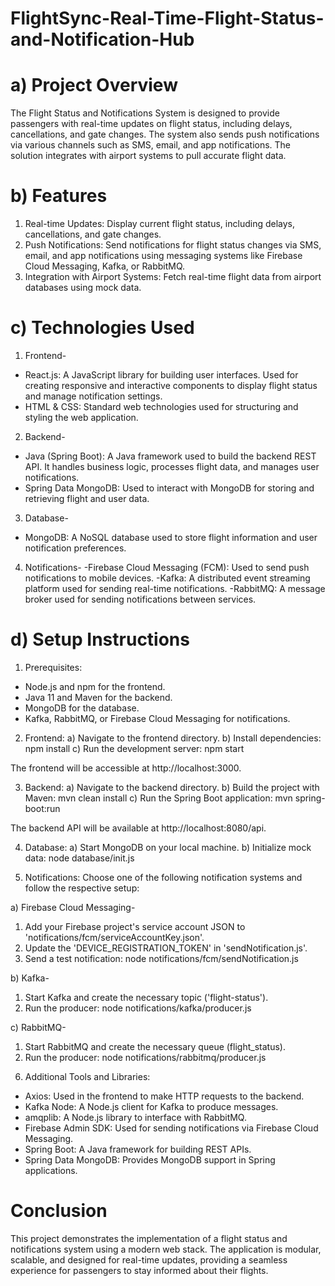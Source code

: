 # FlightSync-Real-Time-Flight-Status-and-Notification-Hub

# a) Project Overview
The Flight Status and Notifications System is designed to provide passengers with real-time updates on flight status, including delays, cancellations, and gate changes. The system also sends push notifications via various channels such as SMS, email, and app notifications. The solution integrates with airport systems to pull accurate flight data.

# b) Features
1. Real-time Updates: Display current flight status, including delays, cancellations, and gate changes.
2. Push Notifications: Send notifications for flight status changes via SMS, email, and app notifications using messaging systems like Firebase Cloud Messaging, Kafka, or RabbitMQ.
3. Integration with Airport Systems: Fetch real-time flight data from airport databases using mock data.

# c) Technologies Used
1. Frontend-
- React.js: A JavaScript library for building user interfaces. Used for creating responsive and interactive components to display flight status and manage notification settings.
- HTML & CSS: Standard web technologies used for structuring and styling the web application.

2. Backend-
- Java (Spring Boot): A Java framework used to build the backend REST API. It handles business logic, processes flight data, and manages user notifications.
- Spring Data MongoDB: Used to interact with MongoDB for storing and retrieving flight and user data.
  
3. Database-
- MongoDB: A NoSQL database used to store flight information and user notification preferences.
  
4. Notifications-
-Firebase Cloud Messaging (FCM): Used to send push notifications to mobile devices.
-Kafka: A distributed event streaming platform used for sending real-time notifications.
-RabbitMQ: A message broker used for sending notifications between services.

# d) Setup Instructions
1. Prerequisites:
- Node.js and npm for the frontend.
- Java 11 and Maven for the backend.
- MongoDB for the database.
- Kafka, RabbitMQ, or Firebase Cloud Messaging for notifications.
  
2. Frontend:
a) Navigate to the frontend directory.
b) Install dependencies:
npm install
c) Run the development server:
npm start

The frontend will be accessible at http://localhost:3000.

3. Backend:
a) Navigate to the backend directory.
b) Build the project with Maven:
mvn clean install
c) Run the Spring Boot application:
mvn spring-boot:run

The backend API will be available at http://localhost:8080/api.

4. Database:
a) Start MongoDB on your local machine.
b) Initialize mock data:
node database/init.js

5. Notifications:
Choose one of the following notification systems and follow the respective setup:

a) Firebase Cloud Messaging-
  1) Add your Firebase project's service account JSON to 'notifications/fcm/serviceAccountKey.json'.
  2) Update the 'DEVICE_REGISTRATION_TOKEN' in 'sendNotification.js'.
  3) Send a test notification:
     node notifications/fcm/sendNotification.js

b) Kafka-
   1) Start Kafka and create the necessary topic ('flight-status').
   2) Run the producer:
      node notifications/kafka/producer.js

c) RabbitMQ-
   1) Start RabbitMQ and create the necessary queue (flight_status).
   2) Run the producer:
      node notifications/rabbitmq/producer.js

6. Additional Tools and Libraries:
- Axios: Used in the frontend to make HTTP requests to the backend.
- Kafka Node: A Node.js client for Kafka to produce messages.
- amqplib: A Node.js library to interface with RabbitMQ.
- Firebase Admin SDK: Used for sending notifications via Firebase Cloud Messaging.
- Spring Boot: A Java framework for building REST APIs.
- Spring Data MongoDB: Provides MongoDB support in Spring applications.


# Conclusion
This project demonstrates the implementation of a flight status and notifications system using a modern web stack. The application is modular, scalable, and designed for real-time updates, providing a seamless experience for passengers to stay informed about their flights.


